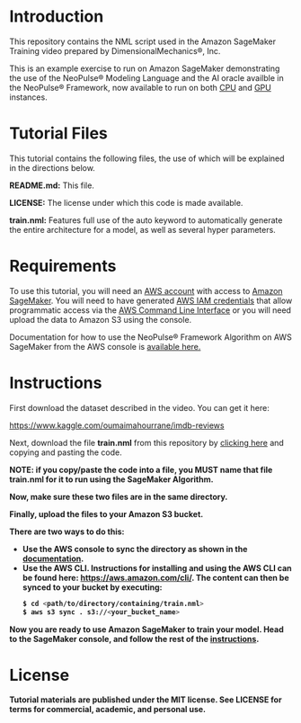 # Introduction
This repository contains the NML script used in the Amazon SageMaker Training video prepared by DimensionalMechanics®, Inc.

This is an example exercise to run on Amazon SageMaker demonstrating the use of the NeoPulse® Modeling Language and the AI oracle availble in the NeoPulse® Framework, now available to run on both [CPU](https://aws.amazon.com/marketplace/pp/prodview-die5a2b34vjii) and [GPU](https://aws.amazon.com/marketplace/pp/prodview-7fngm7wimrfwy) instances.

# Tutorial Files
This tutorial contains the following files, the use of which will be explained in the directions below.

**README.md:** This file.

**LICENSE:** The license under which this code is made available.

**train.nml:** Features full use of the auto keyword to automatically generate the entire architecture for a model, as well as several hyper parameters.

# Requirements

To use this tutorial, you will need an [AWS account](https://aws.amazon.com/free/) with access to [Amazon SageMaker](https://aws.amazon.com/sagemaker/). You will need to have generated [AWS IAM credentials](https://aws.amazon.com/iam/) that allow programmatic access via the [AWS Command Line Interface](https://aws.amazon.com/cli/) or you will need upload the data to Amazon S3 using the console.

Documentation for how to use the NeoPulse® Framework Algorithm on AWS SageMaker from the AWS console is [available here.](https://docs.neopulse.ai/NP-SageMaker/)

# Instructions

First download the dataset described in the video. You can get it here:

https://www.kaggle.com/oumaimahourrane/imdb-reviews

Next, download the file **train.nml** from this repository by [clicking here](https://raw.githubusercontent.com/DimensionalMechanics/SageMakerVideo/master/train.nml) and copying and pasting the code.

<b>NOTE: if you copy/paste the code into a file, you MUST name that file train.nml for it to run using the SageMaker Algorithm.<b>

Now, make sure these two files are in the same directory.

Finally, upload the files to your Amazon S3 bucket.

There are two ways to do this:  

- Use the AWS console to sync the directory as shown in the [documentation](https://docs.neopulse.ai/NP-SageMaker/#s3-bucket).</b>
- Use the AWS CLI. Instructions for installing and using the AWS CLI can be found here: https://aws.amazon.com/cli/. The content can then be synced to your bucket by executing:
    ```bash
    $ cd <path/to/directory/containing/train.nml>
    $ aws s3 sync . s3://<your_bucket_name>
    ```


Now you are ready to use Amazon SageMaker to train your model. Head to the SageMaker console, and follow the rest of the [instructions](https://docs.neopulse.ai/NP-SageMaker/#algorithm-subscription).

# License
Tutorial materials are published under the MIT license. See LICENSE for terms for commercial, academic, and personal use.

